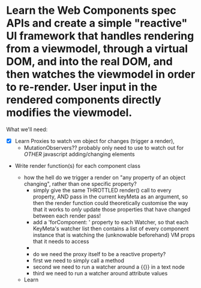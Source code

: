 # Learn the Web Components spec APIs and create a simple "reactive" UI framework that handles rendering from a viewmodel, through a virtual DOM, and into the real DOM, and then watches the viewmodel in order to re-render. User input in the rendered components directly modifies the viewmodel.

What we'll need:

- [x] Learn Proxies to watch vm object for changes (trigger a render), 
	- MutationObservers?? probably only need to use to watch out for *OTHER* javascript adding/changing elements	

- Write render function(s) for each component class
	- how the hell do we trigger a render on "any property of an object changing", rather than one specific property?
		- simply give the same THROTTLED render() call to every property, AND pass in the current keyMeta as an argument, so then the render function could theoretically customise the way that it works to *only* update those properties that have changed between each render pass!
		- add a 'forComponent: ' property to each Watcher, so that each KeyMeta's watcher list then contains a list of every component instance that is watching the (unknowable beforehand) VM props that it needs to access
		-
		- do we need the proxy itself to be a reactive property?
		- first we need to simply call a method
		- second we need to run a watcher around a {{}} in a text node
		- third we need to run a watcher around attribute values
	- Learn <template> and <slot name="foo"> / [slot="foo"]
	- Learn HTML imports "include for the web"
	- use Lodash/ERB template syntax? no, that won't parse as valid html (does it need to if we're processing it as static text?). will need to use custom attributes (not data-) and es6 template literals `${}` or handlebars-esque `{{}}` within text nodes and attribute value strings.
		- could all of the declarative rendering stuff be implemented as a totally optional suite of components or attributes that have stuff like v:click, v:if, v:for? then the user could handle all rendering themselves and only use the reactive VM object part

- use suite of event handlers for v:click="" esque functionality

- Learn basic shadow dom

a very basic Virtual DOM:
- simple list of inbuilt els from list of strings
- classlist-esque generalisation of space-separated attribute values
- attr (dataset and getAttribute/setAttribute)
- innerhtml
- outerhtml

for deep live-objects, make each property **return a live-object** that also has the next net of properties.
each accessor (. or []) is string of chained function calls, like a lambda or whatever 

liveObject.prop1.subProp

[ ]